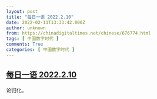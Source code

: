 ```yaml
---
layout: post
title: "每日一语 2022.2.10"
date: 2022-02-11T13:33:42.000Z
author: unknown
from: https://chinadigitaltimes.net/chinese/676774.html
tags: [ 中国数字时代 ]
comments: True
categories: [ 中国数字时代 ]
---
```

<!--1644586422000-->
[每日一语 2022.2.10](https://chinadigitaltimes.net/chinese/676774.html)
------

<div>
<p>论归化。</p><p><img src="https://chinadigitaltimes.net/chinese/files/2022/02/2.10.jpg" alt="" /></p>
</div>

